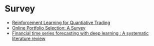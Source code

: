 # Survey
- [Reinforcement Learning for Quantiative Trading](https://github.com/ai-gamer/fintech-literature/blob/main/book&survey/survey/rl4t/README.md)
- [Online Portfolio Selection: A Survey](https://github.com/ai-gamer/fintech-literature/blob/main/book&survey/survey/portfolio/README.md)
- [Financial time series forecasting with deep learning : A systematic literature review](https://github.com/ai-gamer/fintech-literature/blob/main/book&survey/survey/dl_ftsf/README.md)
